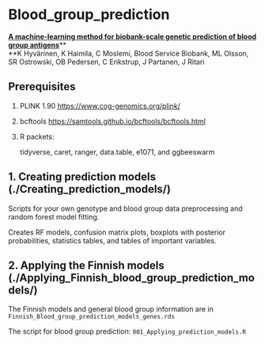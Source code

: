 # Blood_group_prediction

[**A machine-learning method for biobank-scale genetic prediction of blood group antigens**](https://www.medrxiv.org/content/10.1101/2023.09.18.23295700v2)**\
**K Hyvärinen, K Haimila, C Moslemi, Blood Service Biobank, ML Olsson, SR Ostrowski, OB Pedersen, C Erikstrup, J Partanen, J Ritari

## Prerequisites

1.  PLINK 1.90 <https://www.cog-genomics.org/plink/>

2.  bcftools <https://samtools.github.io/bcftools/bcftools.html>

3.  R packets:

    tidyverse, caret, ranger, data.table, e1071, and ggbeeswarm

## 1. Creating prediction models (./Creating_prediction_models/)

Scripts for your own genotype and blood group data preprocessing and random forest model fitting.

Creates RF models, confusion matrix plots, boxplots with posterior probabilities, statistics tables, and tables of important variables.

## 2. Applying the Finnish models (./Applying_Finnish_blood_group_prediction_models/)

The Finnish models and general blood group information are in `Finnish_Blood_group_prediction_models_genes.rds`

The script for blood group prediction: `001_Applying_prediction_models.R`
